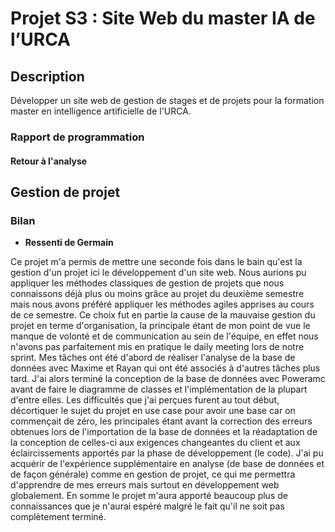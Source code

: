 # Projet S3 :  Site Web du master IA de l’URCA

## Description

Développer un site web de gestion de stages et de projets pour la formation
master en intelligence artificielle de l'URCA.

### Rapport de programmation

#### Retour à l'analyse



## Gestion de projet

### Bilan

- **Ressenti de Germain**

Ce projet m'a permis de mettre une seconde fois dans le bain
qu'est la gestion d'un projet ici le développement d'un site web.
Nous aurions pu appliquer les méthodes classiques de gestion de projets
que nous connaissons déjà plus ou moins grâce au projet du deuxième semestre
mais nous avons préféré appliquer les méthodes agiles apprises au cours de ce semestre.
Ce choix fut en partie la cause de la mauvaise gestion du projet en terme
d'organisation, la principale étant de mon point de vue le manque de volonté
et de communication au sein de l'équipe, en effet nous n'avons pas parfaitement
mis en pratique le daily meeting lors de notre sprint. Mes tâches ont été
d'abord de réaliser l'analyse de la base de données avec Maxime et Rayan
qui ont été associés à d'autres tâches plus tard. J'ai alors terminé la conception de la base
de données avec Poweramc avant de faire le diagramme de classes et
l'implémentation de la plupart d'entre elles. Les difficultés que j'ai perçues
furent au tout début, décortiquer le sujet du projet en use case pour avoir
une base car on commençait de zéro, les principales étant avant
la correction des erreurs obtenues lors de l'importation de la base de données
et la réadaptation de la conception de celles-ci aux exigences changeantes
du client et aux éclaircissements apportés par la phase de développement (le code).
J'ai pu acquérir de l'expérience supplémentaire en analyse (de base de données
et de façon générale) comme en gestion de projet, ce qui me permettra d'apprendre
de mes erreurs mais surtout en développement web globalement. En somme
le projet m'aura apporté beaucoup plus de connaissances que je n'aurai
espéré malgré le fait qu'il ne soit pas complètement terminé.
